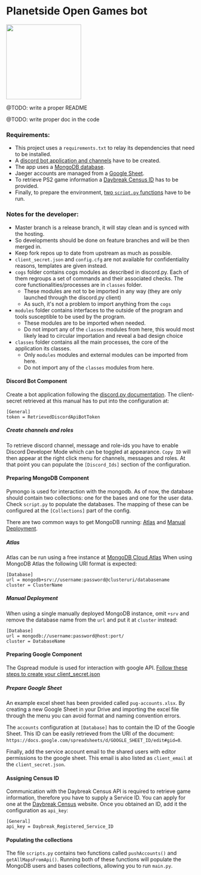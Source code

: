 # Planetside Open Games bot

<img src="logos/bot.png" width="200">

@TODO: write a proper README

@TODO: write proper doc in the code

### Requirements:
- This project uses a `requirements.txt` to relay its dependencies that need to be installed.
- A [discord bot application and channels](#discord-bot-component) have to be created.
- The app uses a [MongoDB database](#preparing-mongodb-component). 
- Jaeger accounts are managed from a [Google Sheet](#preparing-google-component). 
- To retrieve PS2 game information a [Daybreak Census ID](#assigning-census-id) has to be provided.
- Finally, to prepare the environment, [two `script.py` functions](#populating-the-collections) have to be run.


### Notes for the developer:

- Master branch is a release branch, it will stay clean and is synced with the hosting.
- So developments should be done on feature branches and will be then merged in.
- Keep fork repos up to date from upstream as much as possible.
- `client_secret.json` and `config.cfg` are not available for confidentiality reasons, templates are given instead.
- `cogs` folder contains cogs modules as described in discord.py. Each of them regroups a set of commands and their associated checks. The core functionalities/processes are in `classes` folder.
    - These modules are not to be imported in any way (they are only launched through the discord.py client)
    - As such, it's not a problem to import anything from the `cogs`
- `modules` folder contains interfaces to the outside of the program and tools susceptible to be used by the program.
    - These modules are to be imported when needed.
    - Do not import any of the `classes` modules from here, this would most likely lead to circular importation and reveal a bad design choice
- `classes` folder contains all the main processes, the core of the application its classes.
    - Only `modules` modules and external modules can be imported from here.
    - Do not import any of the `classes` modules from here.    
    
    
#### Discord Bot Component
Create a bot application following the [discord.py documentation](https://discordpy.readthedocs.io/en/latest/discord.html).
The client-secret retrieved at this manual has to put into the configuration at:
```buildoutcfg
[General]
token = RetrievedDiscordApiBotToken
```

##### Create channels and roles
To retrieve discord channel, message and role-ids you have to enable Discord Developer Mode which can be toggled at appearance.
`Copy ID` will then appear at the right click menu for channels, messages and roles.
At that point you can populate the `[Discord_Ids]` section of the configuration.

#### Preparing MongoDB Component
Pymongo is used for interaction with the mongodb. As of now, the database should contain two collections: one for the bases and one for the user data. Check `script.py` to populate the databases.
The mapping of these can be configured at the `[Collections]` part of the config.

There are two common ways to get MongoDB running: [Atlas](#Atlas) and [Manual Deployment](#manual-deployment).

##### Atlas
Atlas can be run using a free instance at [MongoDB Cloud Atlas](https://www.mongodb.com/cloud/atlas)
When using MongoDB Atlas the following URI format is expected:
```buildoutcfg
[Database]
url = mongodb+srv://username:password@clusteruri/databasename
cluster = ClusterName
```

##### Manual Deployment
When using a single manually deployed MongoDB instance, omit `+srv` and remove the database name from the `url` and put it at `cluster` instead:
```buildoutcfg
[Database]
url = mongodb://username:password@host:port/
cluster = DatabaseName
```

#### Preparing Google Component
The Gspread module is used for interaction with google API. [Follow these steps to create your client_secret.json](https://gspread.readthedocs.io/en/latest/oauth2.html#for-bots-using-service-account)

##### Prepare Google Sheet
An example excel sheet has been provided called `pug-accounts.xlsx`. 
By creating a new Google Sheet in your Drive and importing the excel file through the menu you can avoid format and naming convention errors.

The `accounts` configuration at `[Database]` has to contain the ID of the Google Sheet.
This ID can be easily retrieved from the URI of the document: `https://docs.google.com/spreadsheets/d/GOOGLE_SHEET_ID/edit#gid=0`.

Finally, add the service account email to the shared users with editor permissions to the google sheet. 
This email is also listed as `client_email` at the `client_secret.json`.

#### Assigning Census ID
Communication with the Daybreak Census API is required to retrieve game information, therefore you have to supply a Service ID.
You can apply for one at the [Daybreak Census](http://census.daybreakgames.com/#service-id) website.
Once you obtained an ID, add it the configuration as `api_key`:
```buildoutcfg
[General]
api_key = Daybreak_Registered_Service_ID
```

#### Populating the collections
The file `scripts.py` contains two functions called `pushAccounts()` and `getAllMapsFromApi()`. 
Running both of these functions will populate the MongoDB users and bases collections, allowing you to run `main.py`.
